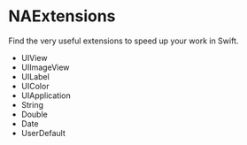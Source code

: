 # NAExtensions
Find the very useful extensions to speed up your work in Swift.

* UIView
* UIImageView
* UILabel
* UIColor
* UIApplication
* String
* Double
* Date
* UserDefault
